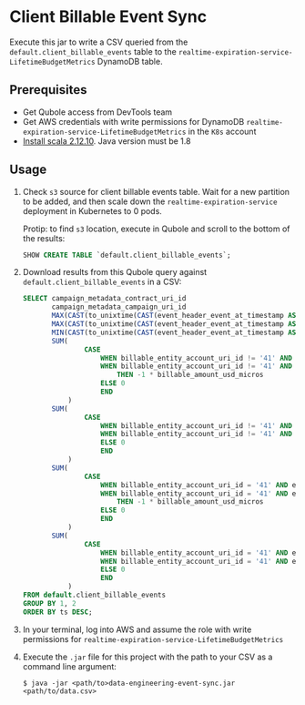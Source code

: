 # Client Billable Event Sync

Execute this jar to write a CSV queried from the `default.client_billable_events` table to the `realtime-expiration-service-LifetimeBudgetMetrics` 
DynamoDB table.

## Prerequisites

* Get Qubole access from DevTools team
* Get AWS credentials with write permissions for DynamoDB `realtime-expiration-service-LifetimeBudgetMetrics` in the `K8s` account
* [Install scala 2.12.10](https://www.scala-lang.org/download/). Java version must be 1.8

## Usage

1. Check `s3` source for client billable events table. Wait for a new partition to be added, and then scale down the 
`realtime-expiration-service` deployment in Kubernetes to 0 pods. 
    
    Protip: to find `s3` location, execute in Qubole and scroll to the bottom of the results:
    ```sql
    SHOW CREATE TABLE `default.client_billable_events`;
    ```

2. Download results from this Qubole query against `default.client_billable_events` in a CSV:
    ```sql
    SELECT campaign_metadata_contract_uri_id                                          as contract_id,
           campaign_metadata_campaign_uri_id                                          as campaign_id,
           MAX(CAST(to_unixtime(CAST(event_header_event_at_timestamp AS timestamp)) AS BIGINT)) as ts,
           MAX(CAST(to_unixtime(CAST(event_header_event_at_timestamp AS timestamp) + interval '1' year) AS BIGINT)) as ttl,
           MIN(CAST(to_unixtime(CAST(event_header_event_at_timestamp AS timestamp)) AS BIGINT)) as first_activity,
           SUM(
                   CASE
                       WHEN billable_entity_account_uri_id != '41' AND event_mode = 'ASSERT' THEN billable_amount_usd_micros
                       WHEN billable_entity_account_uri_id != '41' AND event_mode = 'REVERT'
                           THEN -1 * billable_amount_usd_micros
                       ELSE 0
                       END
               )                                                                      as micros,
           SUM(
                   CASE
                       WHEN billable_entity_account_uri_id != '41' AND event_mode = 'ASSERT' THEN 1
                       WHEN billable_entity_account_uri_id != '41' AND event_mode = 'REVERT' THEN -1
                       ELSE 0
                       END
               )                                                                      as redemptions,
           SUM(
                   CASE
                       WHEN billable_entity_account_uri_id = '41' AND event_mode = 'ASSERT' THEN billable_amount_usd_micros
                       WHEN billable_entity_account_uri_id = '41' AND event_mode = 'REVERT'
                           THEN -1 * billable_amount_usd_micros
                       ELSE 0
                       END
               )                                                                      as micros_untracked,
           SUM(
                   CASE
                       WHEN billable_entity_account_uri_id = '41' AND event_mode = 'ASSERT' THEN 1
                       WHEN billable_entity_account_uri_id = '41' AND event_mode = 'REVERT' THEN -1
                       ELSE 0
                       END
               )                                                                      as redemptions_untracked
    FROM default.client_billable_events
    GROUP BY 1, 2
    ORDER BY ts DESC;
    ```

3. In your terminal, log into AWS and assume the role with write permissions for `realtime-expiration-service-LifetimeBudgetMetrics`

4. Execute the `.jar` file for this project with the path to your CSV as a command line argument:
    ```commandline
    $ java -jar <path/to>data-engineering-event-sync.jar <path/to/data.csv> 
    ```
